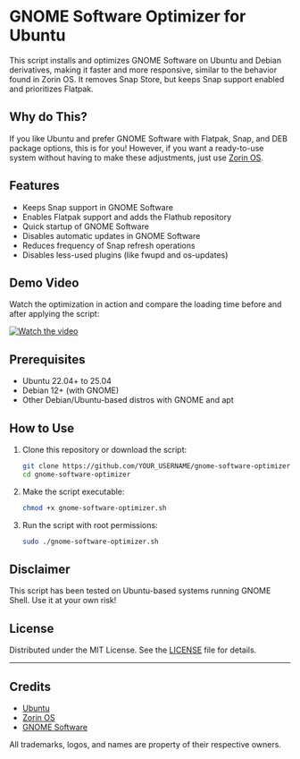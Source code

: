 # GNOME Software Optimizer for Ubuntu

This script installs and optimizes GNOME Software on Ubuntu and Debian derivatives, making it faster and more responsive, similar to the behavior found in Zorin OS. It removes Snap Store, but keeps Snap support enabled and prioritizes Flatpak.

## Why do This? 

If you like Ubuntu and prefer GNOME Software with Flatpak, Snap, and DEB package options, this is for you!
However, if you want a ready-to-use system without having to make these adjustments, just use [Zorin OS](https://zorin.com).

## Features

- Keeps Snap support in GNOME Software
- Enables Flatpak support and adds the Flathub repository
- Quick startup of GNOME Software
- Disables automatic updates in GNOME Software
- Reduces frequency of Snap refresh operations
- Disables less-used plugins (like fwupd and os-updates)

## Demo Video

Watch the optimization in action and compare the loading time before and after applying the script:

[![Watch the video](https://img.youtube.com/vi/zON5pJXhV7Y/0.jpg)](https://youtu.be/zON5pJXhV7Y)

## Prerequisites

- Ubuntu 22.04+ to 25.04
- Debian 12+ (with GNOME)
- Other Debian/Ubuntu-based distros with GNOME and apt

## How to Use

1. Clone this repository or download the script:
   ```bash
   git clone https://github.com/YOUR_USERNAME/gnome-software-optimizer.git
   cd gnome-software-optimizer
   ```

2. Make the script executable:
   ```bash
   chmod +x gnome-software-optimizer.sh
   ```

3. Run the script with root permissions:
   ```bash
   sudo ./gnome-software-optimizer.sh
   ```

## Disclaimer

This script has been tested on Ubuntu-based systems running GNOME Shell. Use it at your own risk!

## License

Distributed under the MIT License. See the [LICENSE](LICENSE) file for details.

---

## Credits

* [Ubuntu](https://ubuntu.com)
* [Zorin OS](https://zorin.com)
* [GNOME Software](https://apps.gnome.org/Software/)

All trademarks, logos, and names are property of their respective owners.
